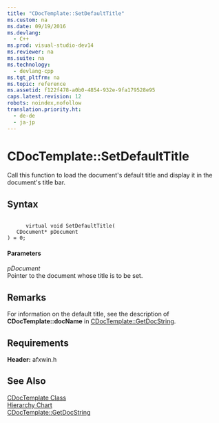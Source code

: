 ```yaml
---
title: "CDocTemplate::SetDefaultTitle"
ms.custom: na
ms.date: 09/19/2016
ms.devlang: 
  - C++
ms.prod: visual-studio-dev14
ms.reviewer: na
ms.suite: na
ms.technology: 
  - devlang-cpp
ms.tgt_pltfrm: na
ms.topic: reference
ms.assetid: f122f478-a0b0-4854-932e-9fa179528e95
caps.latest.revision: 12
robots: noindex,nofollow
translation.priority.ht: 
  - de-de
  - ja-jp
---
```

# CDocTemplate::SetDefaultTitle
Call this function to load the document's default title and display it in the document's title bar.  
  
## Syntax  
  
```  
  
      virtual void SetDefaultTitle(  
   CDocument* pDocument   
) = 0;  
```  
  
#### Parameters  
 *pDocument*  
 Pointer to the document whose title is to be set.  
  
## Remarks  
 For information on the default title, see the description of **CDocTemplate::docName** in [CDocTemplate::GetDocString](../vs140/CDocTemplate--GetDocString.md).  
  
## Requirements  
 **Header:** afxwin.h  
  
## See Also  
 [CDocTemplate Class](../vs140/CDocTemplate-Class.md)   
 [Hierarchy Chart](../vs140/Hierarchy-Chart.md)   
 [CDocTemplate::GetDocString](../vs140/CDocTemplate--GetDocString.md)